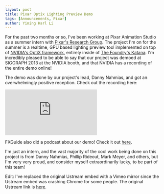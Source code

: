 ```yaml
---
layout: post
title: Pixar Optix Lighting Preview Demo
tags: [Announcements, Pixar]
author: Yining Karl Li
---
```


For the past two months or so, I've been working at Pixar Animation Studio as a summer intern with [Pixar's Research Group](http://graphics.pixar.com/research/). The project I'm on for the summer is a realtime, GPU based lighting preview tool implemented on top of [NVIDIA's OptiX framework](http://www.nvidia.com/object/optix.html), entirely inside of [The Foundry's Katana](http://www.thefoundry.co.uk/products/katana/). I'm incredibly pleased to be able to say that our project was demoed at SIGGRAPH 2013 at the NVIDIA booth, and that NVIDIA has a recording of the entire demo online!

The demo was done by our project's lead, Danny Nahmias, and got an overwhelmingly positive reception. Check out the recording here:

<div class='embed-container'><iframe src='https://player.vimeo.com/video/71150839' frameborder='0'>Using NVIDIA® OptiX™ for Lighting Preview in a Katana-Based Production Pipeline</iframe></div>

FXGuide also did a podcast about our demo! Check it out [here](http://www.fxguide.com/fxpodcasts/fxpodcast-258-siggraph-2013-final-report/).

I'm just an intern, and the vast majority of the cool work being done on this project is from Danny Nahmias, Phillip Rideout, Mark Meyer, and others, but I'm very very proud, and consider myself extraordinarily lucky, to be part of this team!

Edit: I've replaced the original Ustream embed with a Vimeo mirror since the Ustream embed was crashing Chrome for some people. The original Ustream link is [here](http://ustream.tv/recorded/36266865).
